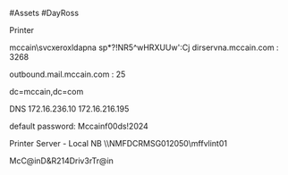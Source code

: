#Assets #DayRoss

Printer 

mccain\svcxeroxldapna
sp*?!NR5^wHRXUUw':Cj
dirservna.mccain.com : 3268

outbound.mail.mccain.com : 25

dc=mccain,dc=com

DNS
172.16.236.10
172.16.216.195

default password: Mccainf00ds!2024


Printer Server - Local NB
\\\NMFDCRMSG012050\mffvlint01


McC@inD&R214Driv3rTr@in

